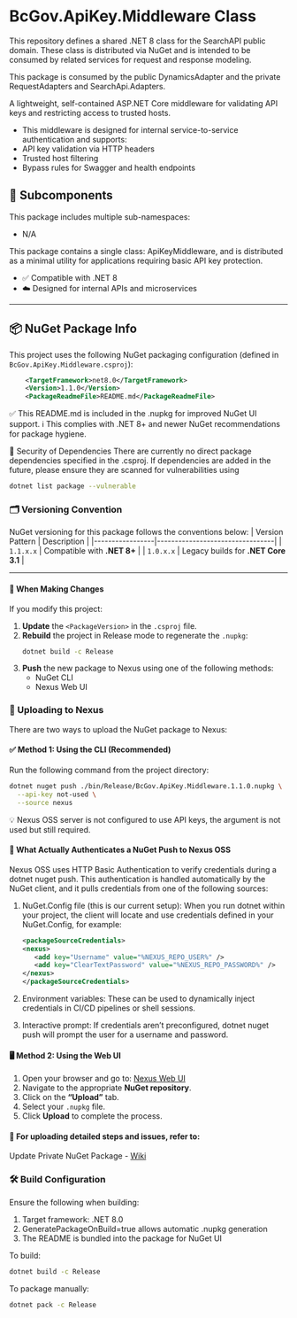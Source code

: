 # BcGov.ApiKey.Middleware Class

This repository defines a shared .NET 8 class for the SearchAPI public domain. These class is distributed via NuGet and is intended to be consumed by related services for request and response modeling.

This package is consumed by the public DynamicsAdapter and the private RequestAdapters and SearchApi.Adapters.

A lightweight, self-contained ASP.NET Core middleware for validating API keys and restricting access to trusted hosts.
   - This middleware is designed for internal service-to-service authentication and supports:
   - API key validation via HTTP headers
   - Trusted host filtering
   - Bypass rules for Swagger and health endpoints

## 🧩 Subcomponents

This package includes multiple sub-namespaces:

- N/A


This package contains a single class: ApiKeyMiddleware, and is distributed as a minimal utility for applications requiring basic API key protection.
- ✅ Compatible with .NET 8
- ☁️ Designed for internal APIs and microservices

---

## 📦 NuGet Package Info

This project uses the following NuGet packaging configuration (defined in `BcGov.ApiKey.Middleware.csproj`):

```xml
    <TargetFramework>net8.0</TargetFramework>
    <Version>1.1.0</Version>
    <PackageReadmeFile>README.md</PackageReadmeFile>
```
✅ This README.md is included in the .nupkg for improved NuGet UI support.
ℹ️ This complies with .NET 8+ and newer NuGet recommendations for package hygiene.

🔐 Security of Dependencies
There are currently no direct package dependencies specified in the .csproj. If dependencies are added in the future, please ensure they are scanned for vulnerabilities using 
```bash
dotnet list package --vulnerable
```

### 🗂 Versioning Convention
NuGet versioning for this package follows the conventions below:
| Version Pattern | Description                     |
|-----------------|---------------------------------|
| `1.1.x.x`       | Compatible with **.NET 8+**     |
| `1.0.x.x`       | Legacy builds for **.NET Core 3.1** |

---

#### 🔄 When Making Changes

If you modify this project:

1. **Update** the `<PackageVersion>` in the `.csproj` file.
2. **Rebuild** the project in Release mode to regenerate the `.nupkg`:
   ```bash
   dotnet build -c Release
   ```
3. **Push** the new package to Nexus using one of the following methods:
   - NuGet CLI
   - Nexus Web UI

### 🚀 Uploading to Nexus
There are two ways to upload the NuGet package to Nexus:

#### ✅ Method 1: Using the CLI (Recommended)
Run the following command from the project directory:
```bash
dotnet nuget push ./bin/Release/BcGov.ApiKey.Middleware.1.1.0.nupkg \
  --api-key not-used \
  --source nexus
```
💡 Nexus OSS server is not configured to use API keys, the argument is not used but still required.

#### 🔐 What Actually Authenticates a NuGet Push to Nexus OSS
Nexus OSS uses HTTP Basic Authentication to verify credentials during a dotnet nuget push. This authentication is handled automatically by the NuGet client, and it pulls credentials from one of the following sources:

1. NuGet.Config file (this is our current setup):
When you run dotnet within your project, the client will locate and use credentials defined in your NuGet.Config, for example:

   ```xml
   <packageSourceCredentials>
   <nexus>
      <add key="Username" value="%NEXUS_REPO_USER%" />
      <add key="ClearTextPassword" value="%NEXUS_REPO_PASSWORD%" />
   </nexus>
   </packageSourceCredentials>
   ```

2. Environment variables:
These can be used to dynamically inject credentials in CI/CD pipelines or shell sessions.

3. Interactive prompt:
If credentials aren’t preconfigured, dotnet nuget push will prompt the user for a username and password.

#### 🖥️ Method 2: Using the Web UI

1. Open your browser and go to: [Nexus Web UI](https://nexus-https-dfb30e-tools.apps.silver.devops.gov.bc.ca/#browse/welcome)
2. Navigate to the appropriate **NuGet repository**.
3. Click on the **“Upload”** tab.
4. Select your `.nupkg` file.
5. Click **Upload** to complete the process.


#### 📘 For uploading detailed steps and issues, refer to:
Update Private NuGet Package - [Wiki](https://wiki.justice.gov.bc.ca/wiki/spaces/FAMS3IMP/pages/98370042/Update+Private+Nuget+Package)

### 🛠 Build Configuration
Ensure the following when building:
1. Target framework: .NET 8.0
2. GeneratePackageOnBuild=true allows automatic .nupkg generation
3. The README is bundled into the package for NuGet UI

To build:
```bash
dotnet build -c Release
```
To package manually:
```bash
dotnet pack -c Release
```
